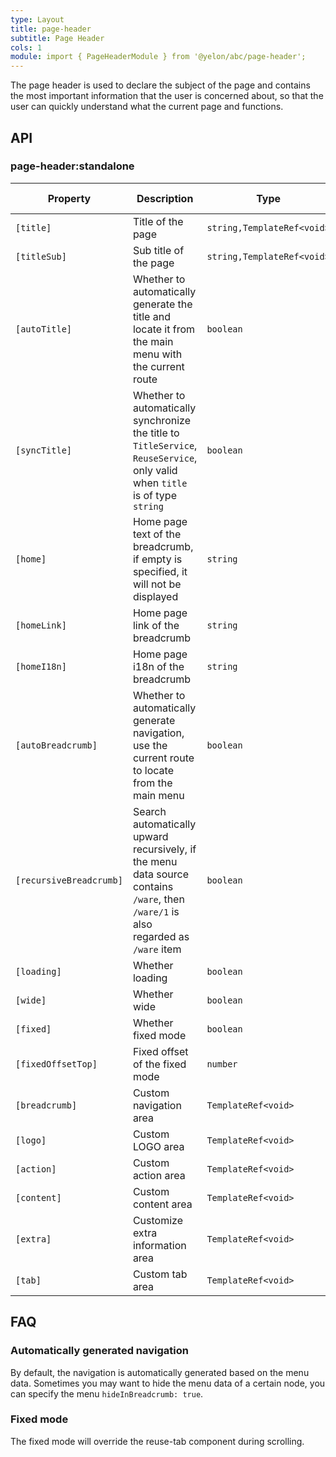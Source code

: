 ```yaml
---
type: Layout
title: page-header
subtitle: Page Header
cols: 1
module: import { PageHeaderModule } from '@yelon/abc/page-header';
---
```


The page header is used to declare the subject of the page and contains the most important information that the user is concerned about, so that the user can quickly understand what the current page and functions.

## API

### page-header:standalone

| Property | Description | Type | Default | Global Config |
|----------|-------------|------|---------|---------------|
| `[title]` | Title of the page | `string,TemplateRef<void>` | - | ✅ |
| `[titleSub]` | Sub title of the page | `string,TemplateRef<void>` | - | ✅ |
| `[autoTitle]` | Whether to automatically generate the title and locate it from the main menu with the current route | `boolean` | `true` | ✅ |
| `[syncTitle]` | Whether to automatically synchronize the title to `TitleService`, `ReuseService`, only valid when `title` is of type `string` | `boolean` | `true` | ✅ |
| `[home]` | Home page text of the breadcrumb, if empty is specified, it will not be displayed | `string` | `首页` | ✅ |
| `[homeLink]` | Home page link of the breadcrumb | `string` | `/` | ✅ |
| `[homeI18n]` | Home page i18n of the breadcrumb | `string` | - | ✅ |
| `[autoBreadcrumb]` | Whether to automatically generate navigation, use the current route to locate from the main menu | `boolean` | `true` | ✅ |
| `[recursiveBreadcrumb]` | Search automatically upward recursively, if the menu data source contains `/ware`, then `/ware/1` is also regarded as `/ware` item | `boolean` | `false` | ✅ |
| `[loading]` | Whether loading | `boolean` | `false` | - |
| `[wide]` | Whether wide | `boolean` | `false` | - |
| `[fixed]` | Whether fixed mode | `boolean` | `false` | ✅ |
| `[fixedOffsetTop]` | Fixed offset of the fixed mode | `number` | `64` | ✅ |
| `[breadcrumb]` | Custom navigation area | `TemplateRef<void>` | - | - |
| `[logo]` | Custom LOGO area | `TemplateRef<void>` | - | - |
| `[action]` | Custom action area | `TemplateRef<void>` | - | - |
| `[content]` | Custom content area | `TemplateRef<void>` | - | - |
| `[extra]` | Customize extra information area | `TemplateRef<void>` | - | - |
| `[tab]` | Custom tab area | `TemplateRef<void>` | - | - |

## FAQ

### Automatically generated navigation

By default, the navigation is automatically generated based on the menu data. Sometimes you may want to hide the menu data of a certain node, you can specify the menu `hideInBreadcrumb: true`.

### Fixed mode

The fixed mode will override the reuse-tab component during scrolling.
